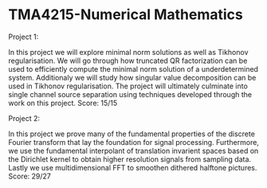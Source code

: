 # TMA4215-Numerical Mathematics

Project 1:

In this project we will explore minimal norm solutions as well as Tikhonov regularisation. 
We will go through how truncated QR factorization can be used to efficiently compute the minimal norm solution of a underdetermined system. 
Additionaly we will study how singular value decomposition can be used in Tikhonov regularisation. 
The project will ultimately culminate into single channel source separation using techniques developed through the work on this project. Score: 15/15

Project 2:

In this project we prove many of the fundamental properties of the discrete Fourier transform that lay the foundation for signal processing. 
Furthermore, we use the fundamental interpolant of translation invarient spaces based on the Dirichlet kernel to obtain higher resolution signals 
from sampling data. Lastly we use multidimensional FFT to smoothen dithered halftone pictures. Score: 29/27

